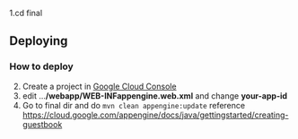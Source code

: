 1.cd final

## Deploying

### How to deploy

2. Create a project in [Google Cloud Console](https://cloud.google.com/console)
3. edit ...**/webapp/WEB-INFappengine.web.xml** and change **your-app-id**
4. Go to final dir and do  `mvn clean appengine:update`
reference https://cloud.google.com/appengine/docs/java/gettingstarted/creating-guestbook
